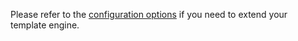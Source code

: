 Please refer to the [configuration options](/configuration/extending-a-template-engine) if you need to extend your template engine.
